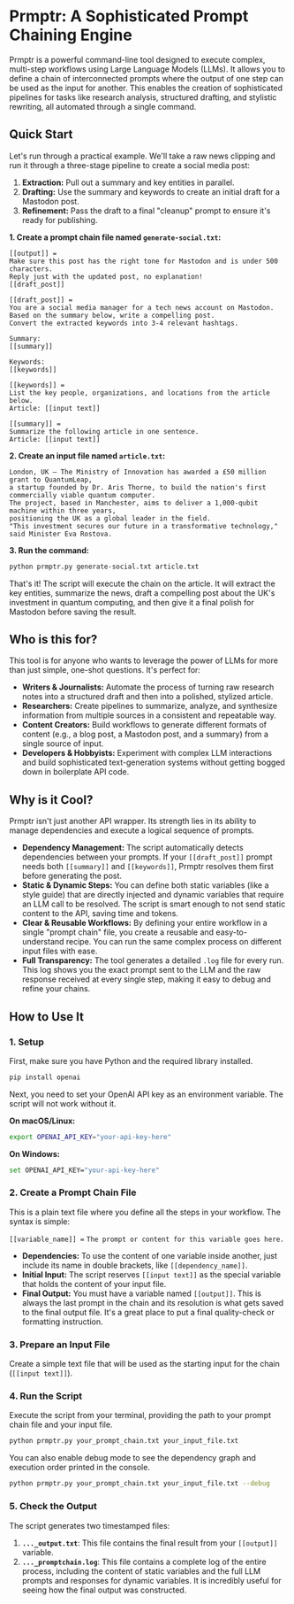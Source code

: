 # Prmptr: A Sophisticated Prompt Chaining Engine

Prmptr is a powerful command-line tool designed to execute complex, multi-step workflows using Large Language Models (LLMs). It allows you to define a chain of interconnected prompts where the output of one step can be used as the input for another. This enables the creation of sophisticated pipelines for tasks like research analysis, structured drafting, and stylistic rewriting, all automated through a single command.

## Quick Start

Let's run through a practical example. We'll take a raw news clipping and run it through a three-stage pipeline to create a social media post:

1.  **Extraction:** Pull out a summary and key entities in parallel.
2.  **Drafting:** Use the summary and keywords to create an initial draft for a Mastodon post.
3.  **Refinement:** Pass the draft to a final "cleanup" prompt to ensure it's ready for publishing.

**1. Create a prompt chain file named `generate-social.txt`:**

```
[[output]] =
Make sure this post has the right tone for Mastodon and is under 500 characters. 
Reply just with the updated post, no explanation!
[[draft_post]]

[[draft_post]] =
You are a social media manager for a tech news account on Mastodon. 
Based on the summary below, write a compelling post. 
Convert the extracted keywords into 3-4 relevant hashtags.

Summary:
[[summary]]

Keywords:
[[keywords]]

[[keywords]] =
List the key people, organizations, and locations from the article below.
Article: [[input text]]

[[summary]] =
Summarize the following article in one sentence.
Article: [[input text]]
```

**2. Create an input file named `article.txt`:**

```
London, UK – The Ministry of Innovation has awarded a £50 million grant to QuantumLeap,
a startup founded by Dr. Aris Thorne, to build the nation's first commercially viable quantum computer.
The project, based in Manchester, aims to deliver a 1,000-qubit machine within three years,
positioning the UK as a global leader in the field.
"This investment secures our future in a transformative technology," said Minister Eva Rostova.
```

**3. Run the command:**

```bash
python prmptr.py generate-social.txt article.txt
```

That's it! The script will execute the chain on the article. It will extract the key entities, summarize the news, draft a compelling post about the UK's investment in quantum computing, and then give it a final polish for Mastodon before saving the result.

## Who is this for?

This tool is for anyone who wants to leverage the power of LLMs for more than just simple, one-shot questions. It's perfect for:

* **Writers & Journalists:** Automate the process of turning raw research notes into a structured draft and then into a polished, stylized article.
* **Researchers:** Create pipelines to summarize, analyze, and synthesize information from multiple sources in a consistent and repeatable way.
* **Content Creators:** Build workflows to generate different formats of content (e.g., a blog post, a Mastodon post, and a summary) from a single source of input.
* **Developers & Hobbyists:** Experiment with complex LLM interactions and build sophisticated text-generation systems without getting bogged down in boilerplate API code.

## Why is it Cool?

Prmptr isn't just another API wrapper. Its strength lies in its ability to manage dependencies and execute a logical sequence of prompts.

* **Dependency Management:** The script automatically detects dependencies between your prompts. If your `[[draft_post]]` prompt needs both `[[summary]]` and `[[keywords]]`, Prmptr resolves them first before generating the post.
* **Static & Dynamic Steps:** You can define both static variables (like a style guide) that are directly injected and dynamic variables that require an LLM call to be resolved. The script is smart enough to not send static content to the API, saving time and tokens.
* **Clear & Reusable Workflows:** By defining your entire workflow in a single "prompt chain" file, you create a reusable and easy-to-understand recipe. You can run the same complex process on different input files with ease.
* **Full Transparency:** The tool generates a detailed `.log` file for every run. This log shows you the exact prompt sent to the LLM and the raw response received at every single step, making it easy to debug and refine your chains.

## How to Use It

### 1. Setup

First, make sure you have Python and the required library installed.

```bash
pip install openai
```

Next, you need to set your OpenAI API key as an environment variable. The script will not work without it.

**On macOS/Linux:**
```bash
export OPENAI_API_KEY="your-api-key-here"
```

**On Windows:**
```bash
set OPENAI_API_KEY="your-api-key-here"
```

### 2. Create a Prompt Chain File

This is a plain text file where you define all the steps in your workflow. The syntax is simple:

`[[variable_name]] =`
`The prompt or content for this variable goes here.`

* **Dependencies:** To use the content of one variable inside another, just include its name in double brackets, like `[[dependency_name]]`.
* **Initial Input:** The script reserves `[[input text]]` as the special variable that holds the content of your input file.
* **Final Output:** You must have a variable named `[[output]]`. This is always the last prompt in the chain and its resolution is what gets saved to the final output file. It's a great place to put a final quality-check or formatting instruction.

### 3. Prepare an Input File

Create a simple text file that will be used as the starting input for the chain (`[[input text]]`).

### 4. Run the Script

Execute the script from your terminal, providing the path to your prompt chain file and your input file.

```bash
python prmptr.py your_prompt_chain.txt your_input_file.txt
```

You can also enable debug mode to see the dependency graph and execution order printed in the console.

```bash
python prmptr.py your_prompt_chain.txt your_input_file.txt --debug
```

### 5. Check the Output

The script generates two timestamped files:

1.  **`..._output.txt`**: This file contains the final result from your `[[output]]` variable.
2.  **`..._promptchain.log`**: This file contains a complete log of the entire process, including the content of static variables and the full LLM prompts and responses for dynamic variables. It is incredibly useful for seeing how the final output was constructed.

